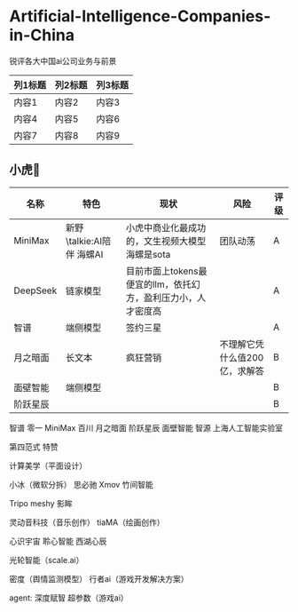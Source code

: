 # Artificial-Intelligence-Companies-in-China
锐评各大中国ai公司业务与前景

| 列1标题 | 列2标题 | 列3标题 |
|---------|---------|---------|
| 内容1   | 内容2   | 内容3   |
| 内容4   | 内容5   | 内容6   |
| 内容7   | 内容8   | 内容9   |



## 小虎🐅
| 名称 | 特色 | 现状 | 风险 |评级|
|---------|---------|---------|-------|---|
| MiniMax | 新野\talkie:AI陪伴 海螺AI | 小虎中商业化最成功的，文生视频大模型海螺是sota|团队动荡|A|
| DeepSeek|链家模型|目前市面上tokens最便宜的llm，依托幻方，盈利压力小，人才密度高||A|
| 智谱 |端侧模型|签约三星||A|
| 月之暗面|长文本|疯狂营销|不理解它凭什么值200亿，求解答|B|
| 面壁智能|端侧模型|||B|
| 阶跃星辰||||B|


智谱
零一
MiniMax
百川
月之暗面
阶跃星辰
面壁智能
智源
上海人工智能实验室

第四范式
特赞

计算美学（平面设计）

小冰（微软分拆）
思必驰
Xmov
竹间智能

Tripo
meshy
影眸

灵动音科技（音乐创作）
tiaMA（绘画创作）

心识宇宙
聆心智能
西湖心辰

光轮智能（scale.ai）

密度（舆情监测模型）
行者ai（游戏开发解决方案）

agent:
深度赋智
超参数（游戏ai）







